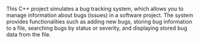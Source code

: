 This C++ project simulates a bug tracking system, which allows you to manage information about bugs (issues) in a software project. The system provides functionalities such as adding new bugs, storing bug information to a file, searching bugs by status or severity, and displaying stored bug data from the file.

